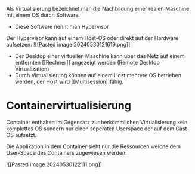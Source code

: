 Als Virtualisierung bezeichnet man die Nachbildung einer realen Maschine mit einem OS durch Software. 
- Diese Software nennt man Hypervisor

Der Hypervisor kann auf einem Host-OS oder direkt auf der Hardware aufsetzen:
![[Pasted image 20240530121619.png]]

- Der Desktop einer virtuellen Maschine kann über das Netz auf einem entfernten [[Rechner]] angezeigt werden (Remote Desktop Virtualization)
- Durch Virtualisierung können auf einem Host mehrere OS betrieben werden, der Host wird [[Multisession]]fähig.

# Containervirtualisierung 
Container enthalten im Gegensatz zur herkömmlichen Virtualisierung kein komplettes OS sondern nur einen seperaten Userspace der auf dem Gast-OS aufsetzt. 

Die Applikation in dem Container sieht nur die Ressourcen welche dem User-Space des Containers zugewiesen werden:

![[Pasted image 20240530122111.png]]